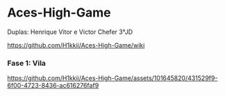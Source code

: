 # Aces-High-Game

Duplas: Henrique Vitor e Victor Chefer 3°JD

https://github.com/H1kkii/Aces-High-Game/wiki




### Fase 1: Vila



https://github.com/H1kkii/Aces-High-Game/assets/101645820/431529f9-6f00-4723-8436-ac616276faf9

